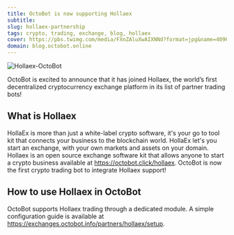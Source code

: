 ```yaml
---
title: OctoBot is now supporting Hollaex
subtitle: 
slug: hollaex-partnership
tags: crypto, trading, exchange, blog, hollaex
cover: https://pbs.twimg.com/media/FXnZAluXwAIXNNd?format=jpg&name=4096x4096
domain: blog.octobot.online
--- 
```


![Hollaex-OctoBot](https://pbs.twimg.com/media/FXnZAluXwAIXNNd?format=jpg&name=4096x4096)

OctoBot is excited to announce that it has joined Hollaex, the world’s first decentralized cryptocurrency exchange 
platform in its list of partner trading bots!

## What is Hollaex

HollaEx is more than just a white-label crypto software, it's your go to tool kit that connects your business to the blockchain world. HollaEx let's you start an exchange, with your own markets and assets on your domain. Hollaex is an open source exchange software kit that allows anyone to start a crypto business available at https://octobot.click/hollaex. OctoBot is now the first crypto trading bot to integrate Hollaex support!

## How to use Hollaex in OctoBot

OctoBot supports Hollaex trading through a dedicated module. A simple configuration guide is available at https://exchanges.octobot.info/partners/hollaex/setup.
